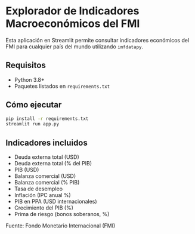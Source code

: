 # Explorador de Indicadores Macroeconómicos del FMI

Esta aplicación en Streamlit permite consultar indicadores económicos del FMI para cualquier país del mundo utilizando `imfdatapy`.

## Requisitos

- Python 3.8+
- Paquetes listados en `requirements.txt`

## Cómo ejecutar

```bash
pip install -r requirements.txt
streamlit run app.py
```

## Indicadores incluidos

- Deuda externa total (USD)
- Deuda externa total (% del PIB)
- PIB (USD)
- Balanza comercial (USD)
- Balanza comercial (% PIB)
- Tasa de desempleo
- Inflación (IPC anual %)
- PIB en PPA (USD internacionales)
- Crecimiento del PIB (%)
- Prima de riesgo (bonos soberanos, %)

Fuente: Fondo Monetario Internacional (FMI)